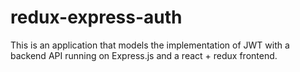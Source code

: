 # redux-express-auth

This is an application that models the implementation of JWT with a backend API running on Express.js and a react + redux frontend.